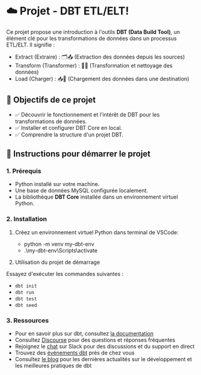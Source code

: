 # ☁️ Projet - DBT ETL/ELT!
Ce projet propose une introduction à l'outils **DBT (Data Build Tool)**, un élément clé pour les transformations de données dans un processus ETL/ELT.
Il signifie :
- Extract (Extraire) : 🗂️📤 (Extraction des données depuis les sources)
- Transform (Transformer) : 🔄🧩 (Transformation et nettoyage des données)
- Load (Charger) : 📥💾 (Chargement des données dans une destination)

## 🎯 Objectifs de ce projet

- ✅ Découvrir le fonctionnement et l'intérêt de DBT pour les transformations de données.
- ✅ Installer et configurer DBT Core en local.
- ✅ Comprendre la structure d'un projet DBT.

## 🚀 Instructions pour démarrer le projet

### 1. Prérequis
- Python installé sur votre machine.
- Une base de données MySQL configurée localement.
- La bibliothèque **DBT Core** installée dans un environnement virtuel Python.

### 2. Installation

1. Créez un environnement virtuel Python dans terminal de VSCode:
    - python -m venv my-dbt-env
    - .\my-dbt-env\Scripts\activate 


2. Utilisation du projet de démarrage

Essayez d'exécuter les commandes suivantes :
- `dbt init`
- `dbt run`
- `dbt test`
- `dbt seed`

### 3. Ressources

- Pour en savoir plus sur dbt, consultez [la documentation](https://docs.getdbt.com/docs/introduction)
- Consultez [Discourse](https://discourse.getdbt.com/) pour des questions et réponses fréquentes
- Rejoignez le [chat](https://community.getdbt.com/) sur Slack pour des discussions et du support en direct
- Trouvez des [événements dbt](https://events.getdbt.com) près de chez vous
- Consultez [le blog](https://blog.getdbt.com/) pour les dernières actualités sur le développement et les meilleures pratiques de dbt
